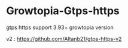 # Growtopia-Gtps-https
gtps https support 3.93+ growtopia version


v2 : https://github.com/Altanb21/gtps-https-v2

